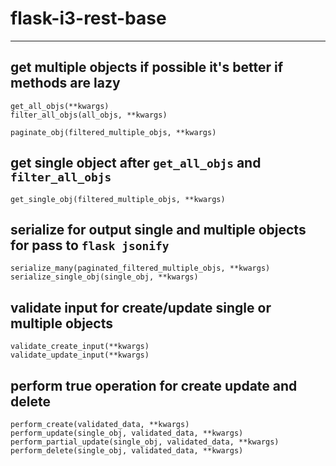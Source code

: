 # flask-i3-rest-base

-----------------------

## get multiple objects if possible it's better if methods are lazy
```
get_all_objs(**kwargs)
filter_all_objs(all_objs, **kwargs)

paginate_obj(filtered_multiple_objs, **kwargs)
```
## get single object after `get_all_objs` and `filter_all_objs`
```
get_single_obj(filtered_multiple_objs, **kwargs)
```

## serialize for output single and multiple objects for pass to `flask jsonify`
```
serialize_many(paginated_filtered_multiple_objs, **kwargs)
serialize_single_obj(single_obj, **kwargs)
```

## validate input for create/update single or multiple objects
```
validate_create_input(**kwargs)
validate_update_input(**kwargs)
```

## perform true operation for create update and delete
```
perform_create(validated_data, **kwargs)
perform_update(single_obj, validated_data, **kwargs)
perform_partial_update(single_obj, validated_data, **kwargs)
perform_delete(single_obj, validated_data, **kwargs)
```